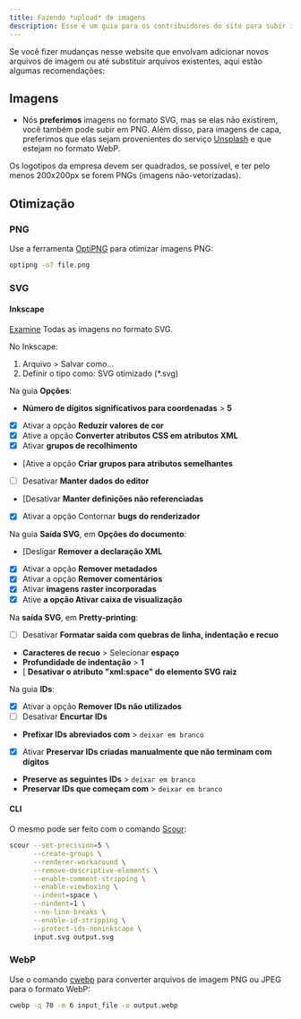 ```yaml
---
title: Fazendo *upload* de imagens
description: Esse é um guia para os contribuidores do site para subir imagens no padrão e caminho (pasta no diretório do site) corretos.
---
```


Se você fizer mudanças nesse website que envolvam adicionar novos arquivos de imagem ou até substituir arquivos existentes, aqui estão algumas recomendações:

## Imagens

- Nós **preferimos** imagens no formato SVG, mas se elas não existirem, você  também pode subir em PNG. Além disso, para imagens de capa, preferimos que elas sejam provenientes do serviço [Unsplash](https://unsplash.com) e que estejam no formato WebP.

Os logotipos da empresa devem ser quadrados, se possível, e ter pelo menos 200x200px se forem PNGs (imagens não-vetorizadas).

## Otimização

### PNG

Use a ferramenta [OptiPNG](https://sourceforge.net/projects/optipng) para otimizar imagens PNG:

```bash
optipng -o7 file.png
```

### SVG

#### Inkscape

[Examine](https://github.com/scour-project/scour) Todas as imagens no formato SVG.

No Inkscape:

1. Arquivo > Salvar como...
2. Definir o tipo como: SVG otimizado (*.svg)

Na guia **Opções**:

- **Número de dígitos significativos para coordenadas** > **5**
- [x] Ativar a opção **Reduzir valores de cor**
- [x] Ative a opção **Converter atributos CSS em atributos XML**
- [x] Ativar **grupos de recolhimento**
- [Ative a opção **Criar grupos para atributos semelhantes**
- [ ] Desativar **Manter dados do editor**
- [Desativar **Manter definições não referenciadas**
- [x] Ativar a opção Contornar **bugs do renderizador**

Na guia **Saída SVG**, em **Opções do documento**:

- [Desligar **Remover a declaração XML**
- [x] Ativar a opção **Remover metadados**
- [x] Ativar a opção **Remover comentários**
- [x] Ativar **imagens raster incorporadas**
- [x] Ative **a opção Ativar caixa de visualização**

Na **saída SVG**, em **Pretty-printing**:

- [ ] Desativar **Formatar saída com quebras de linha, indentação e recuo**
- **Caracteres de recuo** > Selecionar **espaço**
- **Profundidade de indentação** > **1**
- [ **Desativar o atributo "xml:space" do elemento SVG raiz**

Na guia **IDs**:

- [x] Ativar a opção **Remover IDs não utilizados**
- [ ] Desativar **Encurtar IDs**
- **Prefixar IDs abreviados com** > `deixar em branco`
- [x] Ativar **Preservar IDs criadas manualmente que não terminam com dígitos**
- **Preserve as seguintes IDs** > `deixar em branco`
- **Preservar IDs que começam com** > `deixar em branco`

#### CLI

O mesmo pode ser feito com o comando [Scour](https://github.com/scour-project/scour):

```bash
scour --set-precision=5 \
      --create-groups \
      --renderer-workaround \
      --remove-descriptive-elements \
      --enable-comment-stripping \
      --enable-viewboxing \
      --indent=space \
      --nindent=1 \
      --no-line-breaks \
      --enable-id-stripping \
      --protect-ids-noninkscape \
      input.svg output.svg
```

### WebP

Use o comando [cwebp](https://developers.google.com/speed/webp/docs/using) para converter arquivos de imagem PNG ou JPEG para o formato WebP:

```bash
cwebp -q 70 -m 6 input_file -o output.webp
```
